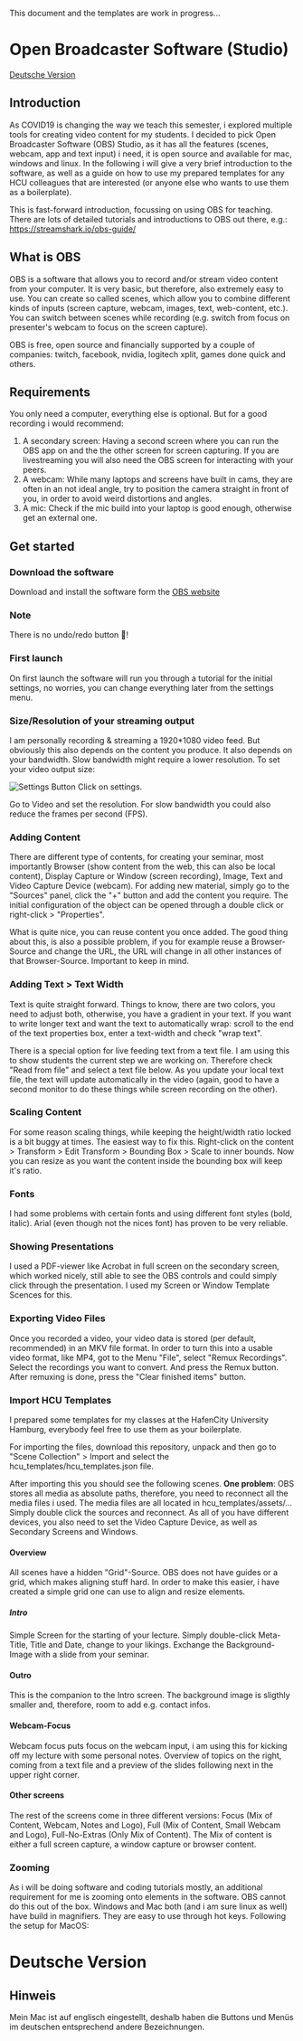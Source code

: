 This document and the templates are work in progress...

# Open Broadcaster Software (Studio)

[Deutsche Version](#deutsche-version)

## Introduction

As COVID19 is changing the way we teach this semester, i explored multiple tools for creating video content for my students. I decided to pick Open Broadcaster Software (OBS) Studio, as it has all the features (scenes, webcam, app and text input) i need, it is open source and available for mac, windows and linux. In the following i will give a very brief introduction to the software, as well as a guide on how to use my prepared templates for any HCU colleagues that are interested (or anyone else who wants to use them as a boilerplate).

This is fast-forward introduction, focussing on using OBS for teaching. There are lots of detailed tutorials and introductions to OBS out there, e.g.: https://streamshark.io/obs-guide/

## What is OBS

OBS is a software that allows you to record and/or stream video content from your computer. It is very basic, but therefore, also extremely easy to use. You can create so called scenes, which allow you to combine different kinds of inputs (screen capture, webcam, images, text, web-content, etc.). You can switch between scenes while recording (e.g. switch from focus on presenter's webcam to focus on the screen capture).

OBS is free, open source and financially supported by a couple of companies: twitch, facebook, nvidia, logitech xplit, games done quick and others.

## Requirements

You only need a computer, everything else is optional. But for a good recording i would recommend: 
1. A secondary screen: Having a second screen where you can run the OBS app on and the the other screen for screen capturing. If you are livestreaming you will also need the OBS screen for interacting with your peers. 
2. A webcam: While many laptops and screens have built in cams, they are often in an not ideal angle, try to position the camera straight in front of you, in order to avoid weird distortions and angles.
3. A mic: Check if the mic build into your laptop is good enough, otherwise get an external one.

## Get started

### Download the software

Download and install the software form the [OBS website](https://obsproject.com/)

### Note

There is no undo/redo button 🤯!

### First launch

On first launch the software will run you through a tutorial for the initial settings, no worries, you can change everything later from the settings menu.

### Size/Resolution of your streaming output

I am personally recording & streaming a 1920*1080 video feed. But obviously this also depends on the content you produce. It also depends on your bandwidth. Slow bandwidth might require a lower resolution. To set your video output size:

![Settings Button](./readme_graphics/01-settings.png)
Click on settings.

Go to Video and set the resolution. For slow bandwidth you could also reduce the frames per second (FPS).

### Adding Content

There are different type of contents, for creating your seminar, most importantly Browser (show content from the web, this can also be local content), Display Capture or Window (screen   recording), Image, Text and Video Capture Device (webcam). For adding new material, simply go to the "Sources" panel, click the "+" button and add the content you require. The initial configuration of the object can be opened through a double click or right-click > "Properties".

What is quite nice, you can reuse content you once added. The good thing about this, is also a possible problem, if you for example reuse a Browser-Source and change the URL, the URL will change in all other instances of that Browser-Source. Important to keep in mind.

### Adding Text > Text Width

Text is quite straight forward. Things to know, there are two colors, you need to adjust both, otherwise, you have a gradient in your text. If you want to write longer text and want the text to automatically wrap: scroll to the end of the text properties box, enter a text-width and check "wrap text".

There is a special option for live feeding text from a text file. I am using this to show students the current step we are working on. Therefore check "Read from file" and select a text file below. As you update your local text file, the text will update automatically in the video (again, good to have a second monitor to do these things while screen recording on the other).

### Scaling Content

For some reason scaling things, while keeping the height/width ratio locked is a bit buggy at times. The easiest way to fix this. Right-click on the content > Transform > Edit Transform > Bounding Box > Scale to inner bounds. Now you can resize as you want the content inside the bounding box will keep it's ratio.

### Fonts

I had some problems with certain fonts and using different font styles (bold, italic). Arial (even though not the nices font) has proven to be very reliable.

### Showing Presentations

I used a PDF-viewer like Acrobat in full screen on the secondary screen, which worked nicely, still able to see the OBS controls and could simply click through the presentation. I used my Screen or Window Template Scences for this.

### Exporting Video Files

Once you recorded a video, your video data is stored (per default, recommended) in an MKV file format. In order to turn this into a usable video format, like MP4, got to the Menu "File", select "Remux Recordings". Select the recordings you want to convert. And press the Remux button. After remuxing is done, press the "Clear finished items" button.

### Import HCU Templates

I prepared some templates for my classes at the HafenCity University Hamburg, everybody feel free to use them as your boilerplate.

For importing the files, download this repository, unpack and then go to "Scene Collection" > Import and select the hcu_templates/hcu_templates.json file.

After importing this you should see the following scenes. **One problem**: OBS stores all media as absolute paths, therefore, you need to reconnect all the media files i used. The media files are all located in hcu_templates/assets/... Simply double click the sources and reconnect. As all of you have different devices, you also need to set the Video Capture Device, as well as Secondary Screens and Windows.

#### Overview

All scenes have a hidden "Grid"-Source. OBS does not have guides or a grid, which makes aligning stuff hard. In order to make this easier, i have created a simple grid one can use to align and resize elements.

##### Intro

Simple Screen for the starting of your lecture. Simply double-click Meta-Title, Title and Date, change to your likings. Exchange the Background-Image with a slide from your seminar.

#### Outro

This is the companion to the Intro screen. The background image is sligthly smaller and, therefore, room to add e.g. contact infos.

#### Webcam-Focus

Webcam focus puts focus on the webcam input, i am using this for kicking off my lecture with some personal notes. Overview of topics on the right, coming from a text file and a preview of the slides following next in the upper right corner.

#### Other screens

The rest of the screens come in three different versions: Focus (Mix of Content, Webcam, Notes and Logo), Full (Mix of Content, Small Webcam and Logo), Full-No-Extras (Only Mix of Content). The Mix of content is either a full screen capture, a window capture or browser content.

### Zooming

As i will be doing software and coding tutorials mostly, an additional requirement for me is zooming onto elements in the software. OBS cannot do this out of the box. Windows and Mac both (and i am sure linux as well) have build in magnifiers. They are easy to use through hot keys. Following the setup for MacOS:

# Deutsche Version

## Hinweis

Mein Mac ist auf englisch eingestellt, deshalb haben die Buttons und Menüs im deutschen entsprechend andere Bezeichnungen.

